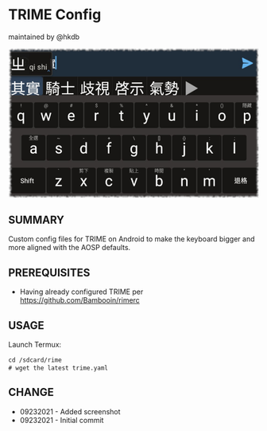 # TRIME Config
maintained by @hkdb

![ss](ss.png)

## SUMMARY

Custom config files for TRIME on Android to make the keyboard bigger and more aligned with the AOSP defaults.

## PREREQUISITES

- Having already configured TRIME per https://github.com/Bambooin/rimerc

## USAGE

Launch Termux:

```
cd /sdcard/rime
# wget the latest trime.yaml 
```

## CHANGE

- 09232021 - Added screenshot
- 09232021 - Initial commit
